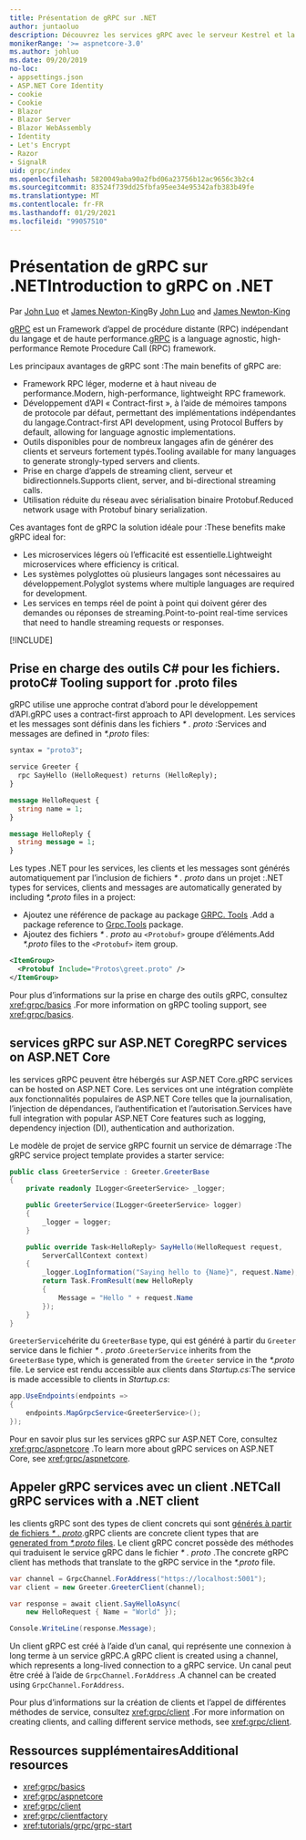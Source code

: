 ```yaml
---
title: Présentation de gRPC sur .NET
author: juntaoluo
description: Découvrez les services gRPC avec le serveur Kestrel et la pile ASP.NET Core.
monikerRange: '>= aspnetcore-3.0'
ms.author: johluo
ms.date: 09/20/2019
no-loc:
- appsettings.json
- ASP.NET Core Identity
- cookie
- Cookie
- Blazor
- Blazor Server
- Blazor WebAssembly
- Identity
- Let's Encrypt
- Razor
- SignalR
uid: grpc/index
ms.openlocfilehash: 5820049aba90a2fbd06a23756b12ac9656c3b2c4
ms.sourcegitcommit: 83524f739dd25fbfa95ee34e95342afb383b49fe
ms.translationtype: MT
ms.contentlocale: fr-FR
ms.lasthandoff: 01/29/2021
ms.locfileid: "99057510"
---
```

# <a name="introduction-to-grpc-on-net"></a><span data-ttu-id="199b5-103">Présentation de gRPC sur .NET</span><span class="sxs-lookup"><span data-stu-id="199b5-103">Introduction to gRPC on .NET</span></span>

<span data-ttu-id="199b5-104">Par [John Luo](https://github.com/juntaoluo) et [James Newton-King](https://twitter.com/jamesnk)</span><span class="sxs-lookup"><span data-stu-id="199b5-104">By [John Luo](https://github.com/juntaoluo) and [James Newton-King](https://twitter.com/jamesnk)</span></span>

<span data-ttu-id="199b5-105">[gRPC](https://grpc.io/docs/guides/) est un Framework d’appel de procédure distante (RPC) indépendant du langage et de haute performance.</span><span class="sxs-lookup"><span data-stu-id="199b5-105">[gRPC](https://grpc.io/docs/guides/) is a language agnostic, high-performance Remote Procedure Call (RPC) framework.</span></span>

<span data-ttu-id="199b5-106">Les principaux avantages de gRPC sont :</span><span class="sxs-lookup"><span data-stu-id="199b5-106">The main benefits of gRPC are:</span></span>
* <span data-ttu-id="199b5-107">Framework RPC léger, moderne et à haut niveau de performance.</span><span class="sxs-lookup"><span data-stu-id="199b5-107">Modern, high-performance, lightweight RPC framework.</span></span>
* <span data-ttu-id="199b5-108">Développement d’API « Contract-first », à l’aide de mémoires tampons de protocole par défaut, permettant des implémentations indépendantes du langage.</span><span class="sxs-lookup"><span data-stu-id="199b5-108">Contract-first API development, using Protocol Buffers by default, allowing for language agnostic implementations.</span></span>
* <span data-ttu-id="199b5-109">Outils disponibles pour de nombreux langages afin de générer des clients et serveurs fortement typés.</span><span class="sxs-lookup"><span data-stu-id="199b5-109">Tooling available for many languages to generate strongly-typed servers and clients.</span></span>
* <span data-ttu-id="199b5-110">Prise en charge d’appels de streaming client, serveur et bidirectionnels.</span><span class="sxs-lookup"><span data-stu-id="199b5-110">Supports client, server, and bi-directional streaming calls.</span></span>
* <span data-ttu-id="199b5-111">Utilisation réduite du réseau avec sérialisation binaire Protobuf.</span><span class="sxs-lookup"><span data-stu-id="199b5-111">Reduced network usage with Protobuf binary serialization.</span></span>

<span data-ttu-id="199b5-112">Ces avantages font de gRPC la solution idéale pour :</span><span class="sxs-lookup"><span data-stu-id="199b5-112">These benefits make gRPC ideal for:</span></span>
* <span data-ttu-id="199b5-113">Les microservices légers où l’efficacité est essentielle.</span><span class="sxs-lookup"><span data-stu-id="199b5-113">Lightweight microservices where efficiency is critical.</span></span>
* <span data-ttu-id="199b5-114">Les systèmes polyglottes où plusieurs langages sont nécessaires au développement.</span><span class="sxs-lookup"><span data-stu-id="199b5-114">Polyglot systems where multiple languages are required for development.</span></span>
* <span data-ttu-id="199b5-115">Les services en temps réel de point à point qui doivent gérer des demandes ou réponses de streaming.</span><span class="sxs-lookup"><span data-stu-id="199b5-115">Point-to-point real-time services that need to handle streaming requests or responses.</span></span>

[!INCLUDE[](~/includes/gRPCazure.md)]

## <a name="c-tooling-support-for-proto-files"></a><span data-ttu-id="199b5-116">Prise en charge des outils C# pour les fichiers. proto</span><span class="sxs-lookup"><span data-stu-id="199b5-116">C# Tooling support for .proto files</span></span>

<span data-ttu-id="199b5-117">gRPC utilise une approche contrat d’abord pour le développement d’API.</span><span class="sxs-lookup"><span data-stu-id="199b5-117">gRPC uses a contract-first approach to API development.</span></span> <span data-ttu-id="199b5-118">Les services et les messages sont définis dans les fichiers *\* . proto* :</span><span class="sxs-lookup"><span data-stu-id="199b5-118">Services and messages are defined in *\*.proto* files:</span></span>

```protobuf
syntax = "proto3";

service Greeter {
  rpc SayHello (HelloRequest) returns (HelloReply);
}

message HelloRequest {
  string name = 1;
}

message HelloReply {
  string message = 1;
}
```

<span data-ttu-id="199b5-119">Les types .NET pour les services, les clients et les messages sont générés automatiquement par l’inclusion de fichiers *\* . proto* dans un projet :</span><span class="sxs-lookup"><span data-stu-id="199b5-119">.NET types for services, clients and messages are automatically generated by including *\*.proto* files in a project:</span></span>

* <span data-ttu-id="199b5-120">Ajoutez une référence de package au package [GRPC. Tools](https://www.nuget.org/packages/Grpc.Tools/) .</span><span class="sxs-lookup"><span data-stu-id="199b5-120">Add a package reference to [Grpc.Tools](https://www.nuget.org/packages/Grpc.Tools/) package.</span></span>
* <span data-ttu-id="199b5-121">Ajoutez des fichiers *\* . proto* au `<Protobuf>` groupe d’éléments.</span><span class="sxs-lookup"><span data-stu-id="199b5-121">Add *\*.proto* files to the `<Protobuf>` item group.</span></span>

```xml
<ItemGroup>
  <Protobuf Include="Protos\greet.proto" />
</ItemGroup>
```

<span data-ttu-id="199b5-122">Pour plus d’informations sur la prise en charge des outils gRPC, consultez <xref:grpc/basics> .</span><span class="sxs-lookup"><span data-stu-id="199b5-122">For more information on gRPC tooling support, see <xref:grpc/basics>.</span></span>

## <a name="grpc-services-on-aspnet-core"></a><span data-ttu-id="199b5-123">services gRPC sur ASP.NET Core</span><span class="sxs-lookup"><span data-stu-id="199b5-123">gRPC services on ASP.NET Core</span></span>

<span data-ttu-id="199b5-124">les services gRPC peuvent être hébergés sur ASP.NET Core.</span><span class="sxs-lookup"><span data-stu-id="199b5-124">gRPC services can be hosted on ASP.NET Core.</span></span> <span data-ttu-id="199b5-125">Les services ont une intégration complète aux fonctionnalités populaires de ASP.NET Core telles que la journalisation, l’injection de dépendances, l’authentification et l’autorisation.</span><span class="sxs-lookup"><span data-stu-id="199b5-125">Services have full integration with popular ASP.NET Core features such as logging, dependency injection (DI), authentication and authorization.</span></span>

<span data-ttu-id="199b5-126">Le modèle de projet de service gRPC fournit un service de démarrage :</span><span class="sxs-lookup"><span data-stu-id="199b5-126">The gRPC service project template provides a starter service:</span></span>

```csharp
public class GreeterService : Greeter.GreeterBase
{
    private readonly ILogger<GreeterService> _logger;

    public GreeterService(ILogger<GreeterService> logger)
    {
        _logger = logger;
    }

    public override Task<HelloReply> SayHello(HelloRequest request,
        ServerCallContext context)
    {
        _logger.LogInformation("Saying hello to {Name}", request.Name);
        return Task.FromResult(new HelloReply 
        {
            Message = "Hello " + request.Name
        });
    }
}
```

<span data-ttu-id="199b5-127">`GreeterService`hérite du `GreeterBase` type, qui est généré à partir du `Greeter` service dans le fichier *\* . proto* .</span><span class="sxs-lookup"><span data-stu-id="199b5-127">`GreeterService` inherits from the `GreeterBase` type, which is generated from the `Greeter` service in the *\*.proto* file.</span></span> <span data-ttu-id="199b5-128">Le service est rendu accessible aux clients dans *Startup.cs*:</span><span class="sxs-lookup"><span data-stu-id="199b5-128">The service is made accessible to clients in *Startup.cs*:</span></span>

```csharp
app.UseEndpoints(endpoints =>
{
    endpoints.MapGrpcService<GreeterService>();
});
```

<span data-ttu-id="199b5-129">Pour en savoir plus sur les services gRPC sur ASP.NET Core, consultez <xref:grpc/aspnetcore> .</span><span class="sxs-lookup"><span data-stu-id="199b5-129">To learn more about gRPC services on ASP.NET Core, see <xref:grpc/aspnetcore>.</span></span>

## <a name="call-grpc-services-with-a-net-client"></a><span data-ttu-id="199b5-130">Appeler gRPC services avec un client .NET</span><span class="sxs-lookup"><span data-stu-id="199b5-130">Call gRPC services with a .NET client</span></span>

<span data-ttu-id="199b5-131">les clients gRPC sont des types de client concrets qui sont [générés à partir de fichiers *\* . proto*](xref:grpc/basics#generated-c-assets).</span><span class="sxs-lookup"><span data-stu-id="199b5-131">gRPC clients are concrete client types that are [generated from *\*.proto* files](xref:grpc/basics#generated-c-assets).</span></span> <span data-ttu-id="199b5-132">Le client gRPC concret possède des méthodes qui traduisent le service gRPC dans le fichier *\* . proto* .</span><span class="sxs-lookup"><span data-stu-id="199b5-132">The concrete gRPC client has methods that translate to the gRPC service in the *\*.proto* file.</span></span>

```csharp
var channel = GrpcChannel.ForAddress("https://localhost:5001");
var client = new Greeter.GreeterClient(channel);

var response = await client.SayHelloAsync(
    new HelloRequest { Name = "World" });

Console.WriteLine(response.Message);
```

<span data-ttu-id="199b5-133">Un client gRPC est créé à l’aide d’un canal, qui représente une connexion à long terme à un service gRPC.</span><span class="sxs-lookup"><span data-stu-id="199b5-133">A gRPC client is created using a channel, which represents a long-lived connection to a gRPC service.</span></span> <span data-ttu-id="199b5-134">Un canal peut être créé à l’aide de `GrpcChannel.ForAddress` .</span><span class="sxs-lookup"><span data-stu-id="199b5-134">A channel can be created using `GrpcChannel.ForAddress`.</span></span>

<span data-ttu-id="199b5-135">Pour plus d’informations sur la création de clients et l’appel de différentes méthodes de service, consultez <xref:grpc/client> .</span><span class="sxs-lookup"><span data-stu-id="199b5-135">For more information on creating clients, and calling different service methods, see <xref:grpc/client>.</span></span>

## <a name="additional-resources"></a><span data-ttu-id="199b5-136">Ressources supplémentaires</span><span class="sxs-lookup"><span data-stu-id="199b5-136">Additional resources</span></span>

* <xref:grpc/basics>
* <xref:grpc/aspnetcore>
* <xref:grpc/client>
* <xref:grpc/clientfactory>
* <xref:tutorials/grpc/grpc-start>
